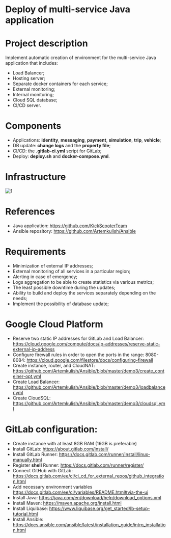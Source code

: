 # Deploy of multi-service Java application

# Project description
Implement automatic creation of environment for the multi-service Java application that includes:
- Load Balancer;
- Hosting server;
- Separate docker containers for each service;
- External monitoring;
- Internal monitoring;
- Cloud SQL database;
- CI/CD server.

# Components
- Applications: **identity**, **messaging**, **payment**, **simulation**, **trip**, **vehicle**;
- DB update: **change logs** and the **property file**;
- CI/CD: the **.gitlab-ci.yml** script for GitLab;
- Deploy: **deploy.sh** and **docker-compose.yml**.

# Infrastructure
![1](https://user-images.githubusercontent.com/57228865/79222403-20c59000-7e60-11ea-838c-e148d5fbe1be.jpg)

# References
- Java application: https://github.com/KickScooterTeam
- Ansible repository: https://github.com/Artemkulish/Ansible

# Requirements
- Minimization of external IP addresses;
- External monitoring of all services in a particular region;
- Alerting in case of emergency;
- Logs aggregation to be able to create statistics via various metrics;
- The least possible downtime during the updates;
- Ability to build and deploy the services separately depending on the needs;
- Implement the possibility of database update;

# Google Cloud Platform
- Reserve two static IP addresses for GitLab and Load Balancer: https://cloud.google.com/compute/docs/ip-addresses/reserve-static-external-ip-address
- Configure firewall rules in order to open the ports in the range: 8080-8084: https://cloud.google.com/filestore/docs/configuring-firewall
- Create instance, router, and CloudNAT: https://github.com/Artemkulish/Ansible/blob/master/demo3/create_conteiner-opt.yml
- Create Load Balancer: https://github.com/Artemkulish/Ansible/blob/master/demo3/loadbalancer.yml
- Create CloudSQL: https://github.com/Artemkulish/Ansible/blob/master/demo3/cloudsql.yml

# GitLab configuration:
- Create instance with at least 8GB RAM (16GB is preferable)
- Install GitLab: https://about.gitlab.com/install/
- Install GitLab Runner: https://docs.gitlab.com/runner/install/linux-manually.html
- Register **shell** Runner: https://docs.gitlab.com/runner/register/
- Connect GitHub with GitLab: https://docs.gitlab.com/ee/ci/ci_cd_for_external_repos/github_integration.html
- Add necessary environment variables https://docs.gitlab.com/ee/ci/variables/README.html#via-the-ui
- Install Java: https://java.com/en/download/help/download_options.xml
- Install Maven: https://maven.apache.org/install.html
- Install Liquibase: https://www.liquibase.org/get_started/lb-setup-tutorial.html
- Install Ansible: https://docs.ansible.com/ansible/latest/installation_guide/intro_installation.html
